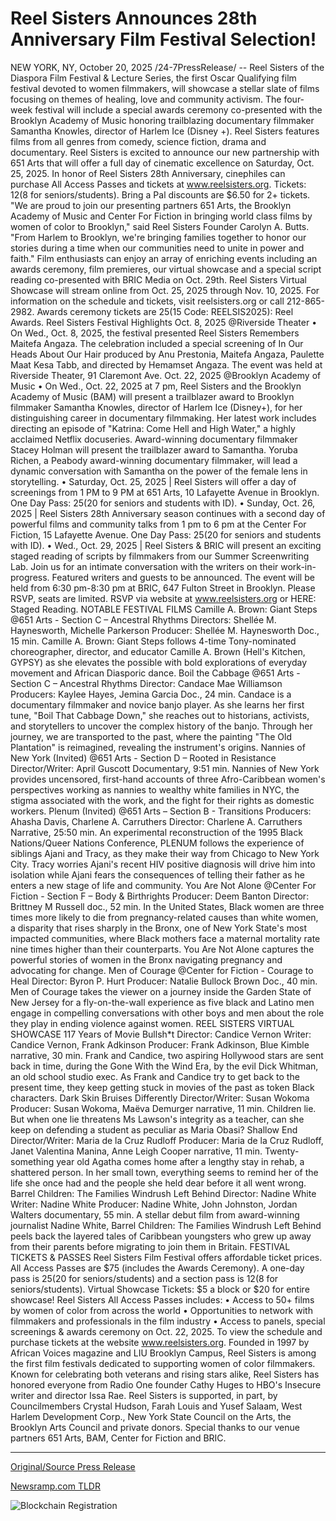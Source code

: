 # Reel Sisters Announces 28th Anniversary Film Festival Selection!

NEW YORK, NY, October 20, 2025 /24-7PressRelease/ -- Reel Sisters of the Diaspora Film Festival & Lecture Series, the first Oscar Qualifying film festival devoted to women filmmakers, will showcase a stellar slate of films focusing on themes of healing, love and community activism. The four-week festival will include a special awards ceremony co-presented with the Brooklyn Academy of Music honoring trailblazing documentary filmmaker Samantha Knowles, director of Harlem Ice (Disney +). Reel Sisters features films from all genres from comedy, science fiction, drama and documentary.   Reel Sisters is excited to announce our new partnership with 651 Arts that will offer a full day of cinematic excellence on Saturday, Oct. 25, 2025. In honor of Reel Sisters 28th Anniversary, cinephiles can purchase All Access Passes and tickets at www.reelsisters.org. Tickets: $12 ($8 for seniors/students). Bring a Pal discounts are $6.50 for 2+ tickets.  "We are proud to join our presenting partners 651 Arts, the Brooklyn Academy of Music and Center For Fiction in bringing world class films by women of color to Brooklyn," said Reel Sisters Founder Carolyn A. Butts. "From Harlem to Brooklyn, we're bringing families together to honor our stories during a time when our communities need to unite in power and faith."  Film enthusiasts can enjoy an array of enriching events including an awards ceremony, film premieres, our virtual showcase and a special script reading co-presented with BRIC Media on Oct. 29th.  Reel Sisters Virtual Showcase will stream online from Oct. 25, 2025 through Nov. 10, 2025.  For information on the schedule and tickets, visit reelsisters.org or call 212-865-2982.   Awards ceremony tickets are $25 ($15 Code: REELSIS2025): Reel Awards.   Reel Sisters Festival Highlights  Oct. 8, 2025 @Riverside Theater  • On Wed., Oct. 8, 2025, the festival presented Reel Sisters Remembers Maitefa Angaza. The celebration included a special screening of In Our Heads About Our Hair produced by Anu Prestonia, Maitefa Angaza, Paulette Maat Kesa Tabb, and directed by Hemamset Angaza. The event was held at Riverside Theater, 91 Claremont Ave.   Oct. 22, 2025 @Brooklyn Academy of Music  • On Wed., Oct. 22, 2025 at 7 pm, Reel Sisters and the Brooklyn Academy of Music (BAM) will present a trailblazer award to Brooklyn filmmaker Samantha Knowles, director of Harlem Ice (Disney+), for her distinguishing career in documentary filmmaking. Her latest work includes directing an episode of "Katrina: Come Hell and High Water," a highly acclaimed Netflix docuseries.   Award-winning documentary filmmaker Stacey Holman will present the trailblazer award to Samantha. Yoruba Richen, a Peabody award-winning documentary filmmaker, will lead a dynamic conversation with Samantha on the power of the female lens in storytelling.  • Saturday, Oct. 25, 2025 | Reel Sisters will offer a day of screenings from 1 PM to 9 PM at 651 Arts, 10 Lafayette Avenue in Brooklyn. One Day Pass: $25 ($20 for seniors and students with ID).  • Sunday, Oct. 26, 2025 | Reel Sisters 28th Anniversary season continues with a second day of powerful films and community talks from 1 pm to 6 pm at the Center For Fiction, 15 Lafayette Avenue. One Day Pass: $25 ($20 for seniors and students with ID).  • Wed., Oct. 29, 2025 | Reel Sisters & BRIC will present an exciting staged reading of scripts by filmmakers from our Summer Screenwriting Lab. Join us for an intimate conversation with the writers on their work-in-progress. Featured writers and guests to be announced. The event will be held from 6:30 pm-8:30 pm at BRIC, 647 Fulton Street in Brooklyn. Please RSVP, seats are limited.   RSVP via website at www.reelsisters.org or HERE: Staged Reading.   NOTABLE FESTIVAL FILMS  Camille A. Brown: Giant Steps @651 Arts - Section C – Ancestral Rhythms Directors: Shellée M. Haynesworth, Michelle Parkerson Producer: Shellée M. Haynesworth Doc., 15 min.  Camille A. Brown: Giant Steps follows 4-time Tony-nominated choreographer, director, and educator Camille A. Brown (Hell's Kitchen, GYPSY) as she elevates the possible with bold explorations of everyday movement and African Diasporic dance.  Boil the Cabbage @651 Arts - Section C – Ancestral Rhythms  Director: Candace Mae Williamson Producers: Kaylee Hayes, Jemina Garcia Doc., 24 min.  Candace is a documentary filmmaker and novice banjo player. As she learns her first tune, "Boil That Cabbage Down," she reaches out to historians, activists, and storytellers to uncover the complex history of the banjo. Through her journey, we are transported to the past, where the painting "The Old Plantation" is reimagined, revealing the instrument's origins.  Nannies of New York (Invited) @651 Arts - Section D – Rooted in Resistance  Director/Writer: April Guscott Documentary, 9:51 min.  Nannies of New York provides uncensored, first-hand accounts of three Afro-Caribbean women's perspectives working as nannies to wealthy white families in NYC, the stigma associated with the work, and the fight for their rights as domestic workers.  Plenum (Invited) @651 Arts – Section B - Transitions  Producers: Ahasha Davis, Charlene A. Carruthers Director: Charlene A. Carruthers Narrative, 25:50 min.  An experimental reconstruction of the 1995 Black Nations/Queer Nations Conference, PLENUM follows the experience of siblings Ajani and Tracy, as they make their way from Chicago to New York City. Tracy worries Ajani's recent HIV positive diagnosis will drive him into isolation while Ajani fears the consequences of telling their father as he enters a new stage of life and community.  You Are Not Alone @Center For Fiction - Section F – Body & Birthrights Producer: Deem Banton Director: Brittney M Russell doc., 52 min.  In the United States, Black women are three times more likely to die from pregnancy-related causes than white women, a disparity that rises sharply in the Bronx, one of New York State's most impacted communities, where Black mothers face a maternal mortality rate nine times higher than their counterparts. You Are Not Alone captures the powerful stories of women in the Bronx navigating pregnancy and advocating for change.  Men of Courage @Center for Fiction - Courage to Heal Director: Byron P. Hurt Producer: Natalie Bullock Brown Doc., 40 min.  Men of Courage takes the viewer on a journey inside the Garden State of New Jersey for a fly-on-the-wall experience as five black and Latino men engage in compelling conversations with other boys and men about the role they play in ending violence against women.  REEL SISTERS VIRTUAL SHOWCASE  117 Years of Movie Bullsh*t Director: Candice Vernon Writer: Candice Vernon, Frank Adkinson Producer: Frank Adkinson, Blue Kimble narrative, 30 min.  Frank and Candice, two aspiring Hollywood stars are sent back in time, during the Gone With the Wind Era, by the evil Dick Whitman, an old school studio exec. As Frank and Candice try to get back to the present time, they keep getting stuck in movies of the past as token Black characters.  Dark Skin Bruises Differently Director/Writer: Susan Wokoma Producer: Susan Wokoma, Maëva Demurger narrative, 11 min.  Children lie. But when one lie threatens Ms Lawson's integrity as a teacher, can she keep on defending a student as peculiar as Maria Obasi?  Shallow End Director/Writer: Maria de la Cruz Rudloff Producer: Maria de la Cruz Rudloff, Janet Valentina Manina, Anne Leigh Cooper narrative, 11 min.  Twenty-something year old Agatha comes home after a lengthy stay in rehab, a shattered person. In her small town, everything seems to remind her of the life she once had and the people she held dear before it all went wrong.  Barrel Children: The Families Windrush Left Behind Director: Nadine White Writer: Nadine White Producer: Nadine White, John Johnston, Jordan Walters documentary, 55 min.  A stellar debut film from award-winning journalist Nadine White, Barrel Children: The Families Windrush Left Behind peels back the layered tales of Caribbean youngsters who grew up away from their parents before migrating to join them in Britain.  FESTIVAL TICKETS & PASSES  Reel Sisters Film Festival offers affordable ticket prices.   All Access Passes are $75 (includes the Awards Ceremony). A one-day pass is $25 ($20 for seniors/students) and a section pass is $12 ($8 for seniors/students).   Virtual Showcase Tickets: $5 a block or $20 for entire showcase!  Reel Sisters All Access Passes includes: • Access to 50+ films by women of color from across the world • Opportunities to network with filmmakers and professionals in the film industry • Access to panels, special screenings & awards ceremony on Oct. 22, 2025.  To view the schedule and purchase tickets at the website www.reelsisters.org.  Founded in 1997 by African Voices magazine and LIU Brooklyn Campus, Reel Sisters is among the first film festivals dedicated to supporting women of color filmmakers. Known for celebrating both veterans and rising stars alike, Reel Sisters has honored everyone from Radio One founder Cathy Huges to HBO's Insecure writer and director Issa Rae.   Reel Sisters is supported, in part, by Councilmembers Crystal Hudson, Farah Louis and Yusef Salaam, West Harlem Development Corp., New York State Council on the Arts, the Brooklyn Arts Council and private donors. Special thanks to our venue partners 651 Arts, BAM, Center for Fiction and BRIC. 

---

[Original/Source Press Release](https://www.24-7pressrelease.com/press-release/527830/reel-sisters-announces-28th-anniversary-film-festival-selection)
                    

[Newsramp.com TLDR](https://newsramp.com/curated-news/reel-sisters-film-festival-celebrates-women-filmmakers-with-28th-season/fce005a61aaad5e15bac11d8e935ba74) 

 

 



![Blockchain Registration](https://cdn.newsramp.app/24-7PressRelease/qrcode/2510/20/quizq5s3.webp)